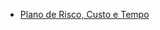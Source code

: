 - [Plano de Risco, Custo e Tempo](https://docs.google.com/document/d/1lseqebXFJS5xuhBpbG11EXoLi2u7llNNwY8xkbWcW_4/edit?usp=sharing)
  
